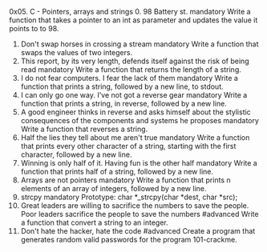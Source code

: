 0x05. C - Pointers, arrays and strings
0. 98 Battery st.
mandatory
Write a function that takes a pointer to an int as parameter and updates the value it points to to 98.
1. Don't swap horses in crossing a stream
mandatory
Write a function that swaps the values of two integers.
2. This report, by its very length, defends itself against the risk of being read
mandatory
Write a function that returns the length of a string.
3. I do not fear computers. I fear the lack of them
mandatory
Write a function that prints a string, followed by a new line, to stdout.
4. I can only go one way. I've not got a reverse gear
mandatory
Write a function that prints a string, in reverse, followed by a new line.
5. A good engineer thinks in reverse and asks himself about the stylistic consequences of the components and systems he proposes
mandatory
Write a function that reverses a string.
6. Half the lies they tell about me aren't true
mandatory
Write a function that prints every other character of a string, starting with the first character, followed by a new line.
7. Winning is only half of it. Having fun is the other half
mandatory
Write a function that prints half of a string, followed by a new line.
8. Arrays are not pointers
mandatory
Write a function that prints n elements of an array of integers, followed by a new line.
9. strcpy
mandatory
Prototype: char *_strcpy(char *dest, char *src);
10. Great leaders are willing to sacrifice the numbers to save the people. Poor leaders sacrifice the people to save the numbers
#advanced
Write a function that convert a string to an integer.
11. Don't hate the hacker, hate the code
#advanced
Create a program that generates random valid passwords for the program 101-crackme.
